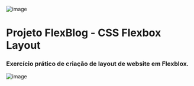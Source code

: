 ![image](https://user-images.githubusercontent.com/102985050/219977922-863d35f2-f037-45c1-b363-b790c93cd8df.png)

# Projeto FlexBlog - CSS Flexbox Layout
### Exercício prático de criação de layout de website em Flexblox. 

![image](https://user-images.githubusercontent.com/102985050/223080582-9614fb70-22e9-44bc-a10c-61fb39bc3beb.png)

